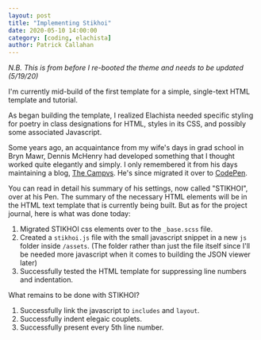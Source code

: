 ```yaml
---
layout: post
title: "Implementing Stikhoi"
date: 2020-05-10 14:00:00
category: [coding, elachista]
author: Patrick Callahan
---
```

*N.B. This is from before I re-booted the theme and needs to be updated (5/19/20)*

I'm currently mid-build of the first template for a simple, single-text HTML template and tutorial.

As began building the template, I realized Elachista needed specific styling for poetry in class designations for HTML, styles in its CSS, and possibly some associated Javascript.

Some years ago, an acquaintance from my wife's days in grad school in Bryn Mawr, Dennis McHenry had developed something that I thought worked quite elegantly and simply. I only remembered it from his days maintaining a blog, [The Campvs](http://thecampvs.com/). He's since migrated it over to [CodePen](https://codepen.io/denmch/details/acEIA/).

You can read in detail his summary of his settings, now called "STIKHOI", over at his Pen. The summary of the necessary HTML elements will be in the HTML text template that is currently being built. But as for the project journal, here is what was done today:

1. Migrated STIKHOI css elements over to the `_base.scss` file.
2. Created a `stikhoi.js` file with the small javascript snippet in a new `js` folder inside `/assets`. (The folder rather than just the file itself since I'll be needed more javascript when it comes to building the JSON viewer later)
3. Successfully tested the HTML template for suppressing line numbers and indentation.

What remains to be done with STIKHOI?

1. Successfully link the javascript to `includes` and `layout`.
2. Successfully indent elegaic couplets.
3. Successfully present every 5th line number.
